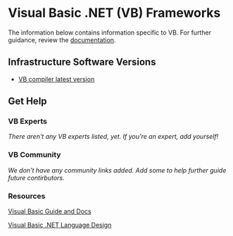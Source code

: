 # Visual Basic .NET (VB) Frameworks

The information below contains information specific to VB. 
For further guidance, review the 
[documentation](https://github.com/khulnasoft/BenchWeb/wiki).

## Infrastructure Software Versions

* [VB compiler latest version](https://github.com/dotnet/roslyn)

## Get Help

### VB Experts

_There aren't any VB experts listed, yet. If you're an expert, add yourself!_

### VB Community

_We don't have any community links added. Add some to help further guide 
future contirbutors._

### Resources

[Visual Basic Guide and Docs](https://docs.microsoft.com/en-us/dotnet/visual-basic/)

[Visual Basic .NET Language Design](https://github.com/dotnet/vblang)

